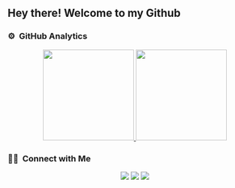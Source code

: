 <!--
![Aditya Vikram Singh Banner](https://raw.githubusercontent.com/AVS1508/AVS1508/master/assets/Aditya%20Vikram%20Singh%20Banner.jpg)
-->

<!-- alt="Night Coding" src="./assets/Hand%20Wave.gif" width='40' align="left"/>-->
<h2>Hey there! Welcome to my Github</h2>

### ⚙️ &nbsp;GitHub Analytics

<p align="center">
<a href="https://github.com/NhutNguyen236">
  <img height="180em" src="https://github-readme-stats-eight-theta.vercel.app/api?username=NhutNguyen236&show_icons=true&theme=algolia&include_all_commits=true&count_private=true"/>
  <img height="180em" src="https://github-readme-stats-eight-theta.vercel.app/api/top-langs/?username=NhutNguyen236&layout=compact&langs_count=8&theme=algolia"/>
</a>
</p>

### 🤝🏻 &nbsp;Connect with Me

<p align="center">
  <a href="https://www.linkedin.com/in/minh-nhut-nguyen-a70834174/" target="blank"><img src="https://img.shields.io/badge/-MinhNhutNguyen%20-0077B5?style=flat&logo=Linkedin&logoColor=white"/></a>
  <a href="https://tdt.academia.edu/NhutNguyen" target="blank"><img src="https://img.shields.io/badge/-NhutNguyen%20-0077B5?style=flat&logo=Academia&logoColor=black&color=white"/></a>
  <a href="https://www.hackerrank.com/NhutNguyen" target="blank"><img src="https://img.shields.io/badge/-NhutNguyen%20-0077B5?style=flat&logo=Hackerrank&logoColor=white&color=green"/></a>
</p>

